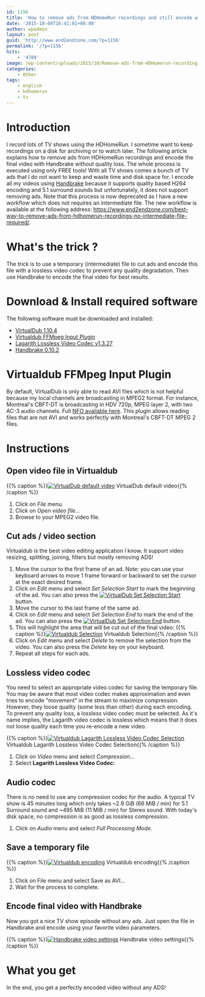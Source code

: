 ```yaml
---
id: 1156
title: 'How to remove ads from HDHomeRun recordings and still encode with Handbrake'
date: '2015-10-04T16:41:01+00:00'
author: wpadmin
layout: post
guid: 'http://www.end2endzone.com/?p=1156'
permalink: '/?p=1156'
hits:
    - '4789'
image: /wp-content/uploads/2015/10/Remove-ads-from-HDHomerun-recording-featured-image.jpg
categories:
    - Other
tags:
    - english
    - hdhomerun
    - tv
---
```


# Introduction

I record lots of TV shows using the HDHomeRun. I sometime want to keep recordings on a disk for archiving or to watch later. The following article explains how to remove ads from HDHomeRun recordings and encode the final video with Handbrake without quality loss. The whole process is executed using only FREE tools! With all TV shows comes a bunch of TV ads that I do not want to keep and waste time and disk space for. I encode all my videos using [Handbrake](https://handbrake.fr/downloads.php) because it supports quality based H264 encoding and 5.1 surround sounds but unfortunately, it does not support removing ads. Note that this process is now deprecated as I have a new workflow which does not requires an intermediate file. The new workflow is available at the following address: <https://www.end2endzone.com/best-way-to-remove-ads-from-hdhomerun-recordings-no-intermediate-file-required/>.

# What's the trick ?

The trick is to use a temporary (intermediate) file to cut ads and encode this file with a lossless video codec to prevent any quality degradation. Then use Handbrake to encode the final video for best results.

# Download &amp; Install required software

The following software must be downloaded and installed:

- [VirtualDub 1.10.4](http://www.virtualdub.org/download.html)
- [Virtualdub FFMpeg Input Plugin](http://sourceforge.net/projects/virtualdubffmpeginputplugin/files/)
- [Lagarith Lossless Video Codec v1.3.27](http://lags.leetcode.net/codec.html)
- [Handbrake 0.10.2](https://handbrake.fr/downloads.php)

# Virtualdub FFMpeg Input Plugin

By default, VirtualDub is only able to read AVI files which is not helpful because my local channels are broadcasting in MPEG2 format. For instance, Montreal's CBFT-DT is broadcasting in HDV 720p, MPEG layer 2, with two AC-3 audio channels. Full [NFO available here](/wp-content/uploads/2015/10/Montreal-CBFT-DT-Codec-NFO.nfo). This plugin allows reading files that are not AVI and works perfectly with Montreal's CBFT-DT MPEG 2 files.

# Instructions

## Open video file in Virtualdub

{{% caption %}}[![VirtualDub default video](https://www.end2endzone.com/wp-content/uploads/2015/10/VirtualDub-default-video.jpg)](https://www.end2endzone.com/wp-content/uploads/2015/10/VirtualDub-default-video.jpg) VirtualDub default video{{% /caption %}}

1. Click on *File* menu.
2. Click on *Open video file...*
3. Browse to your MPEG2 video file.

## Cut ads / video section

Virtualdub is the best video editing application I know. It support video resizing, splitting, joining, filters but mostly removing ADS!

1. Move the cursor to the first frame of an ad. Note: you can use your keyboard arrows to move 1 frame forward or backward to set the cursor at the exact desired frame.
2. Click on *Edit* menu and select *Set Selection Start* to mark the beginning of the ad. You can also press the [![VirtualDub Set Selection Start](https://www.end2endzone.com/wp-content/uploads/2015/10/VirtualDub-Set-Selection-Start.jpg)](https://www.end2endzone.com/wp-content/uploads/2015/10/VirtualDub-Set-Selection-Start.jpg) button.
3. Move the cursor to the last frame of the same ad.
4. Click on *Edit* menu and select *Set Selection End* to mark the end of the ad. You can also press the [![VirtualDub Set Selection End](https://www.end2endzone.com/wp-content/uploads/2015/10/VirtualDub-Set-Selection-End.jpg)](https://www.end2endzone.com/wp-content/uploads/2015/10/VirtualDub-Set-Selection-End.jpg) button.
5. This will highlight the area that will be cut out of the final video:
{{% caption %}}[![Virtualdub Selection](https://www.end2endzone.com/wp-content/uploads/2015/10/Virtualdub-Selection.jpg)](https://www.end2endzone.com/wp-content/uploads/2015/10/Virtualdub-Selection.jpg) Virtualdub Selection{{% /caption %}}
6. Click on *Edit* menu and select *Delete* to remove the selection from the video. You can also press the *Delete* key on your keyboard.
7. Repeat all steps for each ads.

## Lossless video codec

You need to select an appropriate video codec for saving the temporary file. You may be aware that most video codec makes approximation and even tries to encode "movement" in the stream to maximize compression. However, they loose quality (some less than other) during each encoding. To prevent any quality loss, a lossless video codec must be selected. As it's name implies, the Lagarith video codec is lossless which means that it does not loose quality each time you re-encode a new video.

{{% caption %}}[![Virtualdub Lagarith Lossless Video Codec Selection](https://www.end2endzone.com/wp-content/uploads/2015/10/Virtualdub-Video-Codec-Selection.jpg)](https://www.end2endzone.com/wp-content/uploads/2015/10/Virtualdub-Video-Codec-Selection.jpg) Virtualdub Lagarith Lossless Video Codec Selection{{% /caption %}}

1. Click on *Video* menu and select *Compression*...
2. Select **Lagarith Lossless Video Codec:**

## Audio codec

There is no need to use any compression codec for the audio. A typical TV show is 45 minutes long which only takes ~2.9 GiB (66 MiB / min) for 5.1 Surround sound and ~495 MiB (11 MiB / min) for Stereo sound. With today's disk space, no compression is as good as lossless compression.

1. Click on *Audio* menu and select *Full Processing Mode*.

## Save a temporary file

{{% caption %}}[![Virtualdub encoding](https://www.end2endzone.com/wp-content/uploads/2015/10/Virtualdub-encoding.jpg)](https://www.end2endzone.com/wp-content/uploads/2015/10/Virtualdub-encoding.jpg) Virtualdub encoding{{% /caption %}}

1. Click on File menu and select Save as AVI...
2. Wait for the process to complete.

## Encode final video with Handbrake

Now you got a nice TV show episode without any ads. Just open the file in Handbrake and encode using your favorite video parameters.

{{% caption %}}[![Handbrake video settings](https://www.end2endzone.com/wp-content/uploads/2015/10/Handbrake-video-settings.jpg)](https://www.end2endzone.com/wp-content/uploads/2015/10/Handbrake-video-settings.jpg) Handbrake video settings{{% /caption %}}

# What you get

In the end, you get a perfectly encoded video without any ADS!